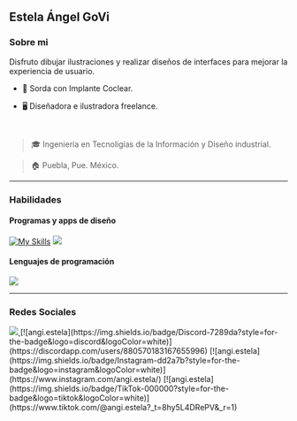 ## Estela Ángel GoVi

### Sobre mi 
Disfruto dibujar ilustraciones y realizar diseños de interfaces para mejorar la experiencia de usuario.

- 🦻 Sorda con Implante Coclear.

- 🖥 Diseñadora e ilustradora freelance.

<br>

> 🎓 Ingeniería en Tecnoligías de la Información y Diseño industrial.

> 🏠 Puebla, Pue. México.

___

### Habilidades
#### Programas y apps de diseño
[![My Skills](https://skillicons.dev/icons?i=aws,gcp,azure,react,vue,flutter&perline=3)](https://skillicons.dev)
  <a href="https://skillicons.dev">
    <img src="https://skillicons.dev/icons?i=ps,ai,blender,figma" />
  </a>

#### Lenguajes de programación
  <a href="https://skillicons.dev">
    <img src="https://skillicons.dev/icons?i=androidstudio,react,swift,c,cpp,html,css,php,firebase" />
  </a>

___

### Redes Sociales
  <a href="https://skillicons.dev">
    <img src="https://skillicons.dev/icons?i=discord" link="https://discordapp.com/users/880570183167655996" />
  </a>
[![angi.estela](https://img.shields.io/badge/Discord-7289da?style=for-the-badge&logo=discord&logoColor=white)](https://discordapp.com/users/880570183167655996)
[![angi.estela](https://img.shields.io/badge/Instagram-dd2a7b?style=for-the-badge&logo=instagram&logoColor=white)](https://www.instagram.com/angi.estela/)
[![angi.estela](https://img.shields.io/badge/TikTok-000000?style=for-the-badge&logo=tiktok&logoColor=white)](https://www.tiktok.com/@angi.estela?_t=8hy5L4DRePV&_r=1)


